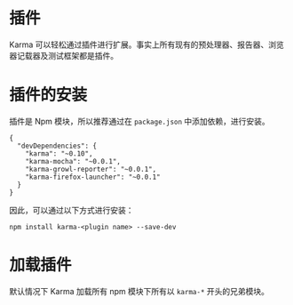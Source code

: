 # 插件

Karma 可以轻松通过插件进行扩展。事实上所有现有的预处理器、报告器、浏览器记载器及测试框架都是插件。

# 插件的安装

插件是 Npm 模块，所以推荐通过在 ```package.json``` 中添加依赖，进行安装。
```
{
  "devDependencies": {
    "karma": "~0.10",
    "karma-mocha": "~0.0.1",
    "karma-growl-reporter": "~0.0.1",
    "karma-firefox-launcher": "~0.0.1"
  }
}
```
因此，可以通过以下方式进行安装：
```
npm install karma-<plugin name> --save-dev
```

# 加载插件

默认情况下 Karma 加载所有 npm 模块下所有以 ```karma-*``` 开头的兄弟模块。